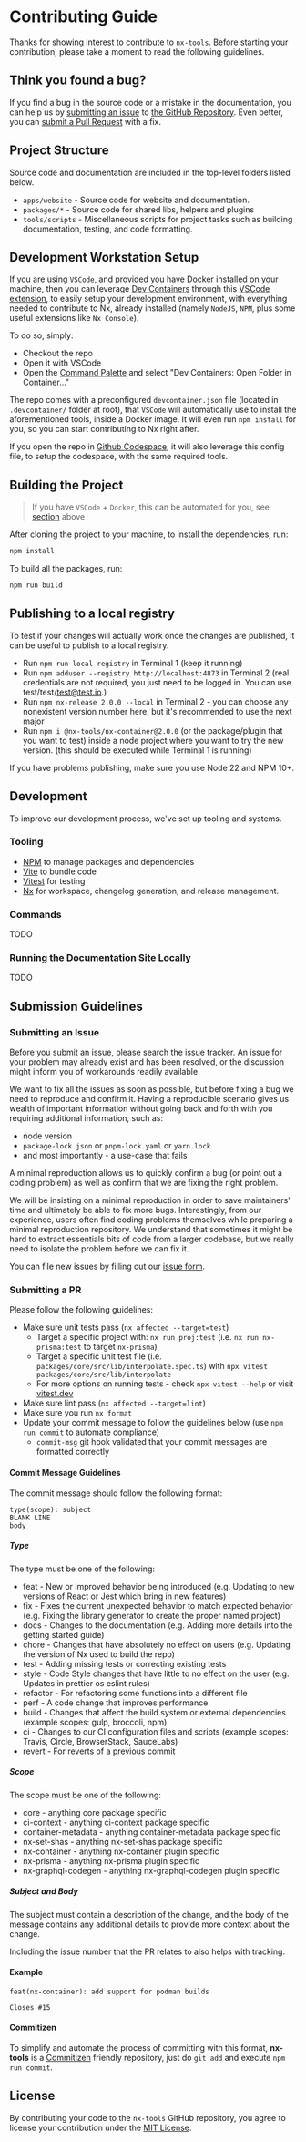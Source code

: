 # Contributing Guide

Thanks for showing interest to contribute to `nx-tools`. Before starting your contribution, please take a moment to read the following guidelines.

## Think you found a bug?

If you find a bug in the source code or a mistake in the documentation, you can help us by
[submitting an issue](https://github.com/gperdomor/nx-tools/blob/main/CONTRIBUTING.md#submit-issue)
to [the GitHub Repository](https://github.com/gperdomor/nx-tools). Even better, you can
[submit a Pull Request](https://github.com/gperdomor/nx-tools/blob/main/CONTRIBUTING.md#submit-pr) with a fix.

## Project Structure

Source code and documentation are included in the top-level folders listed below.

- `apps/website` - Source code for website and documentation.
- `packages/*` - Source code for shared libs, helpers and plugins
- `tools/scripts` - Miscellaneous scripts for project tasks such as building documentation, testing, and code formatting.

## Development Workstation Setup

If you are using `VSCode`, and provided you have [Docker](https://docker.com) installed on your machine, then you can leverage [Dev Containers](https://containers.dev) through this [VSCode extension](https://marketplace.visualstudio.com/items?itemName=ms-vscode-remote.remote-containers), to easily setup your development environment, with everything needed to contribute to Nx, already installed (namely `NodeJS`, `NPM`, plus some useful extensions like `Nx Console`).

To do so, simply:

- Checkout the repo
- Open it with VSCode
- Open the [Command Palette](https://code.visualstudio.com/docs/getstarted/userinterface#_command-palette) and select "Dev Containers: Open Folder in Container..."

The repo comes with a preconfigured `devcontainer.json` file (located in `.devcontainer/` folder at root), that `VSCode` will automatically use to install the aforementioned tools, inside a Docker image. It will even run `npm install` for you, so you can start contributing to Nx right after.

If you open the repo in [Github Codespace](https://github.com/features/codespaces), it will also leverage this config file, to setup the codespace, with the same required tools.

## Building the Project

> If you have `VSCode` + `Docker`, this can be automated for you, see [section](#development-workstation-setup) above

After cloning the project to your machine, to install the dependencies, run:

```bash
npm install
```

To build all the packages, run:

```bash
npm run build
```

## Publishing to a local registry

To test if your changes will actually work once the changes are published, it can be useful to publish to a local registry.

- Run `npm run local-registry` in Terminal 1 (keep it running)
- Run `npm adduser --registry http://localhost:4873` in Terminal 2 (real credentials are not required, you just need to be logged in. You can use test/test/test@test.io.)
- Run `npm nx-release 2.0.0 --local` in Terminal 2 - you can choose any nonexistent version number here, but it's recommended to use the next major
- Run `npm i @nx-tools/nx-container@2.0.0` (or the package/plugin that you want to test) inside a node project where you want to try the new version. (this should be executed while Terminal 1 is running)

If you have problems publishing, make sure you use Node 22 and NPM 10+.

## Development

To improve our development process, we've set up tooling and systems.

### Tooling

- [NPM](https://www.npmjs.com/) to manage packages and dependencies
- [Vite](https://vite.dev/) to bundle code
- [Vitest](https://vitest.dev/) for testing
- [Nx](https://nx.dev) for workspace, changelog generation, and release management.

### Commands

TODO

### Running the Documentation Site Locally

TODO

<!-- ### PR Preview

When submitting a PR, this repo will automatically generate a preview of the `website` application based on the contents
of your pull request.

Once the preview site is launched, a comment will automatically be added to your PR with the link your PR's preview. To
check your docs changes, make sure to select `Preview` from the version selection box of the site. -->

## Submission Guidelines

### <a name="submit-issue"></a> Submitting an Issue

Before you submit an issue, please search the issue tracker. An issue for your problem may already exist and has been
resolved, or the discussion might inform you of workarounds readily available

We want to fix all the issues as soon as possible, but before fixing a bug we need to reproduce and confirm it. Having a
reproducible scenario gives us wealth of important information without going back and forth with you requiring
additional information, such as:

- node version
- `package-lock.json` or `pnpm-lock.yaml` or `yarn.lock`
- and most importantly - a use-case that fails

A minimal reproduction allows us to quickly confirm a bug (or point out a coding problem) as well as confirm that we are
fixing the right problem.

We will be insisting on a minimal reproduction in order to save maintainers' time and ultimately be able to fix more
bugs. Interestingly, from our experience, users often find coding problems themselves while preparing a minimal
reproduction repository. We understand that sometimes it might be hard to extract essentials bits of code from a larger
codebase, but we really need to isolate the problem before we can fix it.

You can file new issues by filling out our [issue form](https://github.com/gperdomor/nx-tools/issues/new/choose).

### <a name="submit-pr"></a> Submitting a PR

Please follow the following guidelines:

- Make sure unit tests pass (`nx affected --target=test`)
  - Target a specific project with: `nx run proj:test` (i.e. `nx run nx-prisma:test` to target `nx-prisma`)
  - Target a specific unit test file (i.e. `packages/core/src/lib/interpolate.spec.ts`)
    with `npx vitest packages/core/src/lib/interpolate`
  - For more options on running tests - check `npx vitest --help` or visit [vitest.dev](https://vitest.dev/)
- Make sure lint pass (`nx affected --target=lint`)
- Make sure you run `nx format`
- Update your commit message to follow the guidelines below (use `npm run commit` to automate compliance)
  - `commit-msg` git hook validated that your commit messages are formatted correctly

#### Commit Message Guidelines

The commit message should follow the following format:

```plain
type(scope): subject
BLANK LINE
body
```

##### Type

The type must be one of the following:

- feat - New or improved behavior being introduced (e.g. Updating to new versions of React or Jest which bring in new
  features)
- fix - Fixes the current unexpected behavior to match expected behavior (e.g. Fixing the library generator to create
  the proper named project)
- docs - Changes to the documentation (e.g. Adding more details into the getting started guide)
- chore - Changes that have absolutely no effect on users (e.g. Updating the version of Nx used to build the repo)
- test - Adding missing tests or correcting existing tests
- style - Code Style changes that have little to no effect on the user (e.g. Updates in prettier os eslint rules)
- refactor - For refactoring some functions into a different file
- perf - A code change that improves performance
- build - Changes that affect the build system or external dependencies (example scopes: gulp, broccoli, npm)
- ci - Changes to our CI configuration files and scripts (example scopes: Travis, Circle, BrowserStack, SauceLabs)
- revert - For reverts of a previous commit

##### Scope

The scope must be one of the following:

- core - anything core package specific
- ci-context - anything ci-context package specific
- container-metadata - anything container-metadata package specific
- nx-set-shas - anything nx-set-shas package specific
- nx-container - anything nx-container plugin specific
- nx-prisma - anything nx-prisma plugin specific
- nx-graphql-codegen - anything nx-graphql-codegen plugin specific

##### Subject and Body

The subject must contain a description of the change, and the body of the message contains any additional details to
provide more context about the change.

Including the issue number that the PR relates to also helps with tracking.

#### Example

```plain
feat(nx-container): add support for podman builds

Closes #15
```

#### Commitizen

To simplify and automate the process of committing with this format, **nx-tools** is a [Commitizen](https://github.com/commitizen/cz-cli) friendly repository, just do `git add` and
execute `npm run commit`.

<!-- ## Want to help improve the docs?

Our docsite lives in the [monorepo](./website/pages/docs/). -->

<!-- ## Release
TODO
 -->

## License

By contributing your code to the `nx-tools` GitHub repository, you agree to license your contribution under the [MIT License](https://github.com/gperdomor/nx-tools/blob/main/LICENSE).
